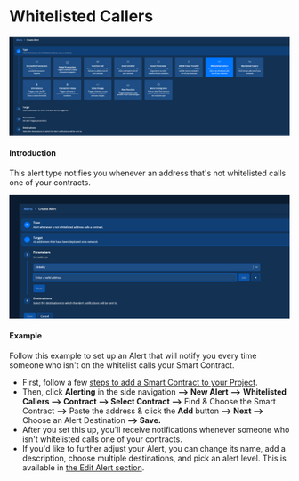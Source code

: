 # Whitelisted Callers

![](<../../.gitbook/assets/Creating an Alert - Whitelisted Callers 1.png>)

#### Introduction

This alert type notifies you whenever an address that's not whitelisted calls one of your contracts.

![](<../../.gitbook/assets/Creating an Alert - Whitelisted Callers 2.png>)

#### Example

Follow this example to set up an Alert that will notify you every time someone who isn't on the whitelist calls your Smart Contract.

* First, follow a few [steps to add a Smart Contract to your Project](https://docs.tenderly.co/monitoring/smart-contracts).&#x20;
* Then, click **Alerting** in the side navigation **—>** **New Alert** **—>** **Whitelisted Callers —> Contract —> Select Contract —>** Find & Choose the  Smart Contract **—>** Paste the address & click the **Add** button **—> Next —>** Choose an Alert Destination **—> Save.**
* After you set this up, you'll receive notifications whenever someone who isn't whitelisted calls one of your contracts.
* If you'd like to further adjust your Alert, you can change its name, add a description, choose multiple destinations, and pick an alert level. This is available in [the Edit Alert section](https://docs.tenderly.co/alerts/creating-an-alert/editing-an-alert).&#x20;
